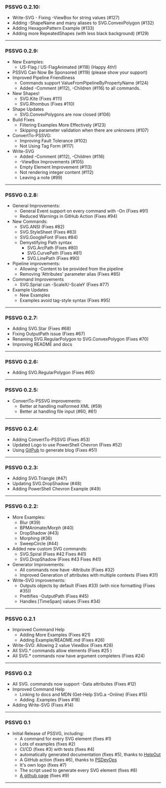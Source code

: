 ### PSSVG 0.2.10:

* Write-SVG - Fixing -ViewBox for string values (#127)
* Adding -ShapeName and many aliases to SVG.ConvexPolygon (#132)
* Adding HexagonPattern Example (#133)
* Adding more RepeatedShapes (with less black background) (#129)

---

### PSSVG 0.2.9:

* New Examples:
  * US-Flag / US-FlagAnimated (#118) (Happy 4th!)
* PSSVG Can Now Be Sponsored (#119) (please show your support)
* Improved Pipeline Friendliness
  * Commands support ValueFromPipelineByPropertyName (#124)
  * Added -Comment (#112), -Children (#116) to all commands.
* New Shapes!
  * SVG.Kite (Fixes #111)
  * SVG.Rhombus (Fixes #110)
* Shape Updates
  * SVG.ConvexPolygons are now closed (#106)  
* Build Fixes
  * Filtering Examples More Effectively (#123)
  * Skipping parameter validation when there are unknowns (#107)
* ConvertTo-PSSVG:
  * Improving Fault Tolerance (#102)
  * Not Using Tag Form (#117)
* Write-SVG
  * Added -Comment (#112), -Children (#116)
  * -ViewBox Improvements (#105)
  * Empty Element Improvement (#113)
  * Not rendering integer content (#112)
  * Leaving a note (#99)

---

### PSSVG 0.2.8:

* General Improvements:
  * General Event support on every command with -On (Fixes #91)
  * Reduced Warnings in GitHub Action (Fixes #94)
* New Commands:
  * SVG.ANSI (Fixes #82)
  * SVG.StyleSheet (Fixes #83)
  * SVG.GoogleFont (Fixes #84)
  * Demystifying Path syntax
    * SVG.ArcPath (Fixes #80)
    * SVG.CurvePath (Fixes #81)
    * SVG.LinePath (Fixes #90)
* Pipeline improvements:
  * Allowing -Content to be provided from the pipeline 
  * Removing 'Attributes' parameter alias (Fixes #85)
* Command Improvements
  * SVG.Sprial can -ScaleX/-ScaleY (Fixes #77)
* Example Updates
  * New Examples
  * Examples avoid tag-style syntax (Fixes #95)

---

### PSSVG 0.2.7:
* Adding SVG.Star (Fixes #68)
* Fixing OutputPath issue (Fixes #67)
* Renaming SVG.RegularPolygon to SVG.ConvexPolygon (Fixes #70)
* Improving README and docs

---

### PSSVG 0.2.6:
* Adding SVG.RegularPolygon (Fixes #65)

---

### PSSVG 0.2.5:
* ConvertTo-PSSVG improvements:
  * Better at handling malformed XML (#59)
  * Better at handling file input (#60, #61)

---

### PSSVG 0.2.4:
* Adding ConvertTo-PSSVG (Fixes #53)
* Updated Logo to use PowerShell Chevron (Fixes #52)
* Using [GitPub](https://github.com/StartAutomating/GitPub) to generate blog (Fixes #51)

---

### PSSVG 0.2.3:
* Adding SVG.Triangle (#47)
* Updating SVG.DropShadow (#48)
* Adding PowerShell Chevron Example (#49)

---

### PSSVG 0.2.2:
* More Examples:  
  * Blur (#39)
  * BPMAnimate/Morph (#40)
  * DropShadow (#43)
  * Morphing (#36)
  * SweepCircle (#44)
* Added new custom SVG commands:
  * SVG.Spiral (Fixes #42 Fixes #41)
  * SVG.DropShadow (Fixes #43 Fixes #41)
* Generator Improvements:
  * All commands now have -Attribute (Fixes #32)
  * Improved Generation of attributes with multiple contexts (Fixes #31)
* Write-SVG improvements:
  * Outputs objects by default (Fixes #33) (with nice formatting (Fixes #35))
  * Prettifies -OutputPath (Fixes #45)
  * Handles [TimeSpan] values (Fixes #34)

---

### PSSVG 0.2.1
* Improved Command Help
  * Adding More Examples (Fixes #21)
  * Adding Example/README.md (Fixes #26)
* Write-SVG: Allowing 2 value ViewBox (Fixes #28)
* All SVG.* commands allow elements (Fixes #25 )
* All SVG.* commands now have argument completers (Fixes #24)

---           

### PSSVG 0.2
* All SVG. commands now support -Data attributes (Fixes #12)
* Improved Command Help
  * Linking to docs and MDN (Get-Help SVG.a -Online) (Fixes #15)
  * Adding .Examples (Fixes #18)  
* Adding Write-SVG (Fixes #14)

---

### PSSVG 0.1
* Initial Release of PSSVG, including:
  * A command for every SVG element (fixes #1)
  * Lots of examples (fixes #2)
  * CI/CD (fixes #3) with tests (fixes #4)
  * automatically generated documentation (fixes #5), thanks to [HelpOut](https://github.com/StartAutomating/HelpOut)
  * A GitHub action (fixes #6), thanks to [PSDevOps](https://github.com/StartAutomating/PSDevOps)
  * It's own logo (fixes #7)
  * The script used to generate every SVG element (fixes #8)
  * [A github page](https://PSSVG.start-automating.com) (fixes #9)

---
